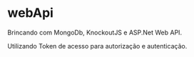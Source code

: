 webApi
======

Brincando com MongoDb, KnockoutJS e ASP.Net Web API.

Utilizando Token de acesso para autorização e autenticação.
